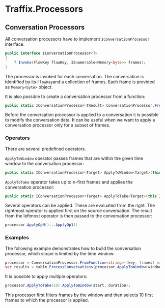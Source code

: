 ﻿# Traffix.Processors

## Conversation Processors

All conversation processors have to implement `IConversationProcessor` interface. 

```csharp
public interface IConversationProcessor<T>
{
    T Invoke(FlowKey flowKey, IEnumerable<Memory<byte>> frames);
}
```

The processor is invoked for each conversation. The conversation is identified by its `FlowKey`and a collection of frames. Each frame is provided as `Memory<byte>` object. 

It is also possible to create a conversation processor from a function:

```csharp
public static IConversationProcessor<TResult> ConversationProcessor.FromFunction<TResult>(Func<FlowKey, IEnumerable<Memory<byte>>, TResult> function)
```

Before the conversation processor is applied to a conversation it is possible to modify the conversation data. It can be useful when we want to apply a conversation processor only for a subset of frames.

### Operators

There are several predefined operators. 

`ApplyToWindow` operator passes frames that are within the given time window to the conversation processor:

```csharp
public static IConversationProcessor<Target> ApplyToWindow<Target>(this IConversationProcessor<Target> source, DateTime windowStart, TimeSpan duration)
```

`ApplyToTake` operator takes up to n-first frames and applies the conversation processor:

```csharp
public static IConversationProcessor<Target> ApplyToTake<Target>(this IConversationProcessor<Target> source, int count)
```

Several operators can be applied. These are evaluated from the right. The rightmost operator is applied first on the source conversation. The result from the leftmost operator is then passed to the conversation processor:

```csharp
processor.ApplyOpN()...ApplyOp1()
```

### Examples

The following example demonstrates how to build the conversation processor, which scope is limited by the time window:

```csharp
processor = ConversationProcessor.FromFunction<string>((key, frames) => $"{key} : {frames.Count}");
var results = table.ProcessConversations(processor.ApplyToWindow(windowStart, windowSpan));
```

It is possible to apply multiple operators:

```csharp
processor.ApplyToTake(10).ApplyToWindow(start, duration);
```

This processor first filters frames by the window and then selects 10 first frames to which the processor is applied.
